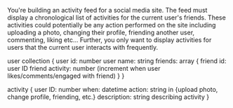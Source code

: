 You're building an activity feed for a social media site. The feed must display a chronological list of activities for the current user's friends. These activities could potentially be any action performed on the site including uploading a photo, changing their profile, friending another user, commenting, liking etc... Further, you only want to display activities for users that the current user interacts with frequently.

user collection
{
  user id: number
  user name: string
  friends: array
    {
      friend id: user ID
      friend activity: number (increment when user likes/comments/engaged with friend)
    }
}

activity
{
  user ID: number
  when: datetime
  action: string in {upload photo, change profile, friending, etc.}
  description: string describing activity
}
